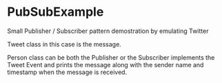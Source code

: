 # PubSubExample
Small Publisher / Subscriber pattern demostration by emulating Twitter

Tweet class in this case is the message.

Person class can be both the Publisher or the Subscriber implements the Tweet Event and prints the message along with the sender name and timestamp when the message is received.
